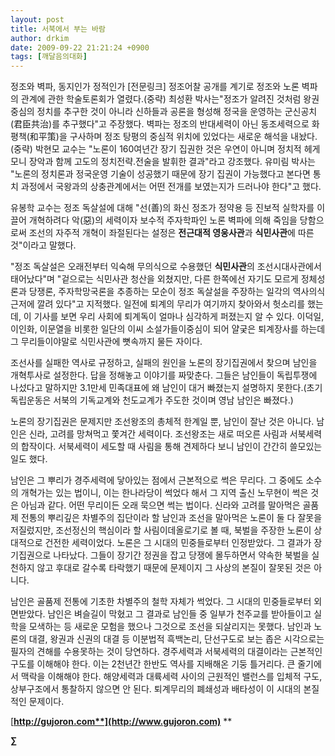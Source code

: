 ```yaml
---
layout: post
title: 서북에서 부는 바람
author: drkim
date: 2009-09-22 21:21:24 +0900
tags: [깨달음의대화]
---
```

정조와 벽파, 동지인가 정적인가 [전문링크] 정조어찰 공개를 계기로 정조와 노론 벽파의 관계에 관한 학술토론회가 열렸다.(중략)  최성환 박사는"정조가 알려진 것처럼 왕권 중심의 정치를 추구한 것이 아니라 신하들과 공론을 형성해 정국을 운영하는 군신공치(君臣共治)를 추구했다"고 주장했다. 벽파는 정조의 반대세력이 아닌 동조세력으로 화평책(和平策)을 구사하며 정조 탕평의 중심적 위치에 있었다는 새로운 해석을 내놨다.(중략) 박현모 교수는 "노론이 160여년간 장기 집권한 것은 우연이 아니며 정치적 헤게모니 장악과 함께 고도의 정치전략.전술을 발휘한 결과"라고 강조했다. 유미림 박사는 "노론의 정치론과 정국운영 기술이 성공했기 때문에 장기 집권이 가능했다고 본다면 통치 과정에서 국왕과의 상충관계에서는 어떤 전개를 보였는지가 드러나야 한다"고 했다.  
  
유봉학 교수는 정조 독살설에 대해 "선(善)의 화신 정조가 정약용 등 진보적 실학자를 이끌어 개혁하려다 악(惡)의 세력이자 보수적 주자학파인 노론 벽파에 의해 죽임을 당함으로써 조선의 자주적 개혁이 좌절된다는 설정은 **전근대적 영웅사관**과 **식민사관**에 따른 것"이라고 말했다.   
  
"정조 독살설은 오래전부터 익숙해 무의식으로 수용했던 **식민사관**의 조선시대사관에서 태어났다"며 "겉으로는 식민사관 청산을 외쳤지만, 다른 한쪽에선 자기도 모르게 정체성론과 당쟁론, 주자학망국론을 추종하는 모순이 정조 독살설을 주장하는 일각의 역사의식 근저에 깔려 있다"고 지적했다.  일전에 퇴계의 무리가 여기까지 찾아와서 헛소리를 했는데, 이 기사를 보면 우리 사회에 퇴계독이 얼마나 심각하게 퍼졌는지 알 수 있다. 이덕일, 이인화, 이문열을 비롯한 일단의 이씨 소설가들이중심이 되어 얄궂은 퇴계장사를 하는데 그 무리들이야말로 식민사관에 뼛속까지 물든 자이다.   
  
조선사를 실패한 역사로 규정하고, 실패의 원인을 노론의 장기집권에서 찾으며 남인을 개혁투사로 설정한다. 답을 정해놓고 이야기를 짜맞춘다. 그들은 남인들이 독립투쟁에 나섰다고 말하지만 3.1만세 민족대표에 왜 남인이 대거 빠졌는지 설명하지 못한다.(초기 독립운동은 서북의 기독교계와 천도교계가 주도한 것이며 영남 남인은 빠졌다.)  
  
노론의 장기집권은 문제지만 조선왕조의 총체적 한계일 뿐, 남인이 잘난 것은 아니다. 남인은 신라, 고려를 망쳐먹고 쫓겨간 세력이다. 조선왕조는 새로 떠오른 사림과 서북세력의 합작이다. 서북세력이 세도할 때 사림을 통해 견제하다 보니 남인이 간간히 쓸모있는 일도 했다.  
  
남인은 그 뿌리가 경주세력에 닿아있는 점에서 근본적으로 썩은 무리다. 그 중에도 소수의 개혁가는 있는 법이니, 이는 한나라당이 썩었다 해서 그 지역 출신 노무현이 썩은 것은 아님과 같다.  어떤 무리이든 오래 묵으면 썩는 법이다. 신라와 고려를 말아먹은 골품제 전통의 뿌리깊은 차별주의 집단이라 할 남인과 조선을 말아먹은 노론이 둘 다 잘못을 저질렀지만, 조선정신의 핵심이라 할 사림이데올로기로 볼 때, 북벌을 주장한 노론이 상대적으로 건전한 세력이었다.  노론은 그 시대의 민중들로부터 인정받았다. 그 결과가 장기집권으로 나타났다. 그들이 장기간 정권을 잡고 당쟁에 몰두하면서 약속한 북벌을 실천하지 않고 후대로 갈수록 타락했기 때문에 문제이지 그 사상의 본질이 잘못된 것은 아니다.  
  
남인은 골품제 전통에 기초한 차별주의 철학 자체가 썩었다. 그 시대의 민중들로부터 외면받았다. 남인은 벼슬길이 막혔고 그 결과로 남인들 중 일부가 천주교를 받아들이고 실학을 모색하는 등 새로운 모험을 했으나 그것으로 조선을 되살리지는 못했다.  남인과 노론의 대결, 왕권과 신권의 대결 등 이분법적 흑백논리, 단선구도로 보는 좁은 시각으로는 필자의 견해를 수용못하는 것이 당연하다. 경주세력과 서북세력의 대결이라는 근본적인 구도를 이해해야 한다.  이는 2천년간 한반도 역사를 지배해온 기둥 틀거리다. 큰 줄기에서 맥락을 이해해야 한다. 해양세력과 대륙세력 사이의 근원적인 밸런스를 입체적 구도, 상부구조에서 통찰하지 않으면 안 된다. 퇴계무리의 폐쇄성과 배타성이 이 시대의 본질적인 문제이다.  
 

[**http://gujoron.com**](http://www.gujoron.com)** 
**

**∑**